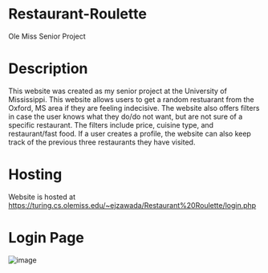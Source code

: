 # Restaurant-Roulette
Ole Miss Senior Project

# Description
This website was created as my senior project at the University of Mississippi. This website allows users to get a random restuarant from the Oxford, MS area if they are feeling indecisive. The website also offers filters in case the user knows what they do/do not want, but are not sure of a specific restaurant. The filters include price, cuisine type, and restaurant/fast food. If a user creates a profile, the website can also keep track of the previous three restaurants they have visited.

# Hosting
Website is hosted at https://turing.cs.olemiss.edu/~ejzawada/Restaurant%20Roulette/login.php

# Login Page
![image](https://user-images.githubusercontent.com/92044966/206395743-35f48937-1896-4038-aa89-edf056dd9d84.png)


